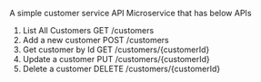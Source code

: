 A simple customer service API Microservice that has below APIs

1. List All Customers
   GET /customers
2. Add a new customer
   POST /customers
3. Get customer by Id
   GET /customers/{customerId}
4. Update a customer
   PUT /customers/{customerId}
5. Delete a customer
   DELETE /customers/{customerId}
   
